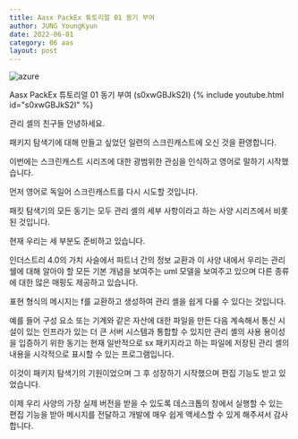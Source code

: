 ```yaml
---
title: Aasx PackEx 튜토리얼 01 동기 부여
author: JUNG YoungKyun
date: 2022-06-01
category: 06 aas
layout: post
---
```


![azure](https://img.shields.io/badge/표준화-2022.06.01-red.svg)

Aasx PackEx 튜토리얼 01 동기 부여 (s0xwGBJkS2I)
{% include youtube.html id="s0xwGBJkS2I" %}

관리 셸의 친구들 안녕하세요. 

패키지 탐색기에 대해 만들고 싶었던 일련의 스크린캐스트에 오신 것을 환영합니다. 

이번에는 스크린캐스트 시리즈에 대한 광범위한 관심을 인식하고 영어로 말하기 시작했습니다. 

먼저 영어로 독일어 스크린캐스트를 다시 시도할 것입니다. 

패킷 탐색기의 모든 동기는 모두 관리 셸의 세부 사항이라고 하는 사양 시리즈에서 비롯된 것입니다. 

현재 우리는 세 부분도 준비하고 있습니다. 

인더스트리 4.0의 가치 사슬에서 파트너 간의 정보 교환과 이 사양 내에서 우리는 관리 쉘에 대해 알아야 할 
모든 기본 개념을 보여주는 uml 모델을 보여주고 있으며 다른 종류에 대한 많은 매핑도 제공하고 있습니다. 

표현 형식의 메시지는 f를 교환하고 생성하여 관리 셸을 쉽게 다룰 수 있다는 것입니다. 

예를 들어 구성 요소 또는 기계와 같은 자산에 대한 파일을 만든 다음 계속해서 통신 시설이 있는 인프라가 있는 더 큰 서버 시스템과 통합할 수 있지만 
관리 셸의 사용 용이성을 입증하기 위한 동기는 현재 일반적으로 sx 패키지라고 하는 파일에 저장된 관리 셸의 내용을 시각적으로 표시할 수 있는 프로그램입니다. 

이것이 패키지 탐색기의 기원이었으며 그 후 성장하기 시작했으며 편집 기능도 받고 있었습니다. 

이제 우리 사양의 가장 실제 버전을 받을 수 있도록 데스크톱의 창에서 실행할 수 있는 편집 기능을 받아 메시지를 전달하고 개발에 매우 ​​쉽게 액세스할 수 있게 해주셔서 감사합니다.
